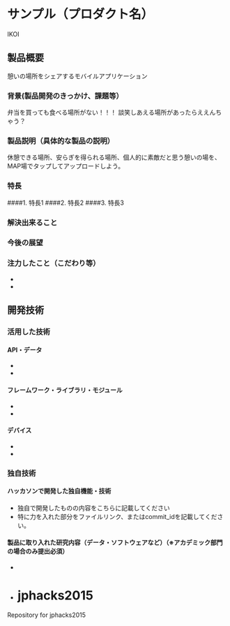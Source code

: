 # サンプル（プロダクト名）
IKOI
## 製品概要
憩いの場所をシェアするモバイルアプリケーション
### 背景(製品開発のきっかけ、課題等）
弁当を買っても食べる場所がない！！！
談笑しあえる場所があったらええんちゃう？
### 製品説明（具体的な製品の説明）
休憩できる場所、安らぎを得られる場所、個人的に素敵だと思う憩いの場を、MAP場でタップしてアップロードしよう。
### 特長
####1. 特長1
####2. 特長2
####3. 特長3

### 解決出来ること
### 今後の展望
### 注力したこと（こだわり等）
* 
* 

## 開発技術
### 活用した技術
#### API・データ
* 
* 

#### フレームワーク・ライブラリ・モジュール
* 
* 

#### デバイス
* 
* 

### 独自技術
#### ハッカソンで開発した独自機能・技術
* 独自で開発したものの内容をこちらに記載してください
* 特に力を入れた部分をファイルリンク、またはcommit_idを記載してください。

#### 製品に取り入れた研究内容（データ・ソフトウェアなど）（※アカデミック部門の場合のみ提出必須）
* 
* # jphacks2015
Repository for jphacks2015
